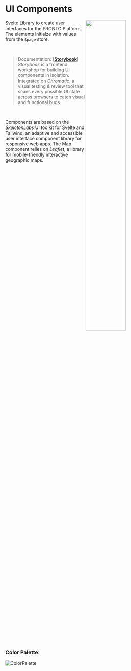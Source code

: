 # UI Components

<img align="right" width=50% src="https://github.com/LarsHadidi/PRONTO/assets/12017203/d5479cac-fbf2-4851-a39e-a375185f93c6">

Svelte Library to create user interfaces for the PRONTO Platform.<br/>
The elements initialze with values from the `$page` store.

<br/>

> Documentation: [[**Storybook**](https://65d2704f28559c3f849cafc3-uohbowsjpd.chromatic.com/)]
*Storybook* is a frontend workshop for building UI components in isolation.
Integrated on *Chromatic*, a visual testing & review tool that scans every possible UI state across browsers to catch visual and functional bugs.

<br/>

Components are based on the *SkeletonLabs* UI toolkit for Svelte and Tailwind, an adaptive and accessible user interface component library for responsive web apps.
The Map component relies on *Leaflet*, a library for mobile-friendly interactive geographic maps.

<br clear="right"/>

### Color Palette:

![ColorPalette](https://github.com/LarsHadidi/PRONTO/assets/12017203/e3648ad4-aca0-4607-9cbb-b2f3de6a799b)
